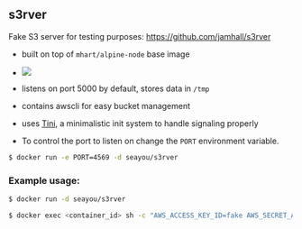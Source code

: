 ## s3rver

Fake S3 server for testing purposes: https://github.com/jamhall/s3rver

* built on top of `mhart/alpine-node` base image
* [![](https://badge.imagelayers.io/seayou/s3rver:latest.svg)](https://imagelayers.io/?images=seayou/s3rver:latest 'Get your own badge on imagelayers.io')
* listens on port 5000 by default, stores data in `/tmp`
* contains awscli for easy bucket management
* uses [Tini](https://github.com/krallin/tini), a minimalistic init system to handle signaling properly

* To control the port to listen on change the `PORT` environment variable.
```bash
$ docker run -e PORT=4569 -d seayou/s3rver
```


### Example usage:

```bash
$ docker run -d seayou/s3rver
```

```bash
$ docker exec <container_id> sh -c "AWS_ACCESS_KEY_ID=fake AWS_SECRET_ACCESS_KEY=fake AWS_DEFAULT_REGION=fake aws --endpoint-url http://localhost:5000 s3api create-bucket --bucket foo"
```
